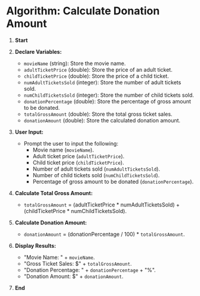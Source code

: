 # Algorithm: Calculate Donation Amount

1. **Start**

2. **Declare Variables:**
   - `movieName` (string): Store the movie name.
   - `adultTicketPrice` (double): Store the price of an adult ticket.
   - `childTicketPrice` (double): Store the price of a child ticket.
   - `numAdultTicketsSold` (integer): Store the number of adult tickets sold.
   - `numChildTicketsSold` (integer): Store the number of child tickets sold.
   - `donationPercentage` (double): Store the percentage of gross amount to be donated.
   - `totalGrossAmount` (double): Store the total gross ticket sales.
   - `donationAmount` (double): Store the calculated donation amount.

3. **User Input:**
   - Prompt the user to input the following:
     - Movie name (`movieName`).
     - Adult ticket price (`adultTicketPrice`).
     - Child ticket price (`childTicketPrice`).
     - Number of adult tickets sold (`numAdultTicketsSold`).
     - Number of child tickets sold (`numChildTicketsSold`).
     - Percentage of gross amount to be donated (`donationPercentage`).

4. **Calculate Total Gross Amount:**
   - `totalGrossAmount` = (adultTicketPrice * numAdultTicketsSold) + (childTicketPrice * numChildTicketsSold).

5. **Calculate Donation Amount:**
   - `donationAmount` = (donationPercentage / 100) * `totalGrossAmount`.

6. **Display Results:**
   - "Movie Name: " + `movieName`.
   - "Gross Ticket Sales: $" + `totalGrossAmount`.
   - "Donation Percentage: " + `donationPercentage` + "%".
   - "Donation Amount: $" + `donationAmount`.

7. **End**

